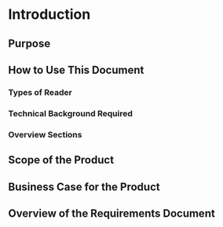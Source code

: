 # Introduction
## Purpose
## How to Use This Document
### Types of Reader
### Technical Background Required
### Overview Sections
## Scope of the Product
## Business Case for the Product
## Overview of the Requirements Document